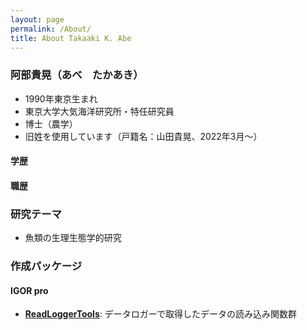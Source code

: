 ```yaml
---
layout: page
permalink: /About/
title: About Takaaki K. Abe
---
```


### 阿部貴晃（あべ　たかあき）

- 1990年東京生まれ
- 東京大学大気海洋研究所・特任研究員
- 博士（農学）
- 旧姓を使用しています（戸籍名：山田貴晃、2022年3月〜）

#### 学歴

#### 職歴

### 研究テーマ

- 魚類の生理生態学的研究

### 作成パッケージ

#### IGOR pro

- [**ReadLoggerTools**](https://takaaki-k-abe.github.io/ReadLoggerTools/): データロガーで取得したデータの読み込み関数群